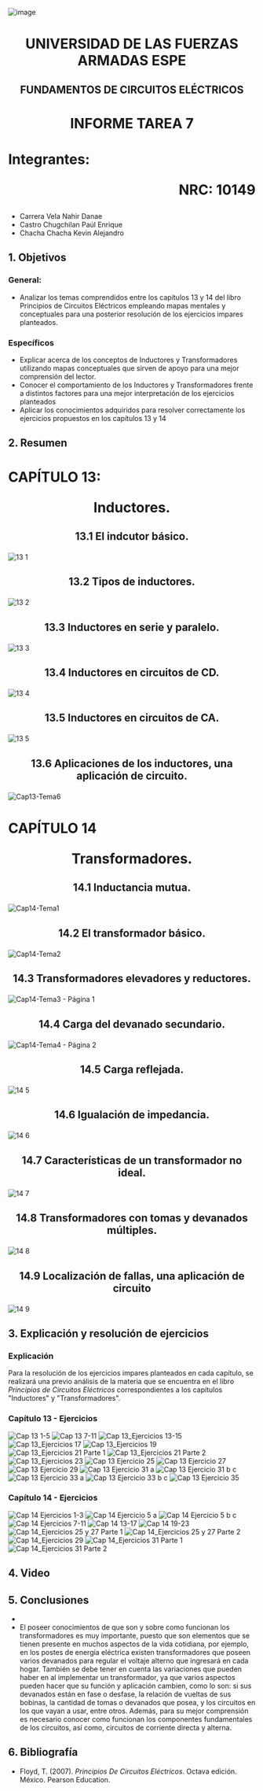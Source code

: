![image](https://user-images.githubusercontent.com/93786746/140656495-1e9017c5-1622-4145-a547-0ebbe5014f3d.png)
# <p align=center> UNIVERSIDAD DE LAS FUERZAS ARMADAS ESPE 
## <p align=center> FUNDAMENTOS DE CIRCUITOS ELÉCTRICOS
# <p align=center>  INFORME TAREA 7
# Integrantes: <p align=right> NRC: 10149
* Carrera Vela Nahir Danae
* Castro Chugchilan Paúl Enrique
* Chacha Chacha Kevin Alejandro
## 1. Objetivos
  ### General: 
  * Analizar los temas comprendidos entre los capítulos 13 y 14 del libro Principios de Circuitos Eléctricos empleando mapas mentales y conceptuales para una posterior resolución de los ejercicios impares planteados.
  ### Específicos
  * Explicar acerca de los conceptos de Inductores y Transformadores utilizando mapas conceptuales que sirven de apoyo para una mejor comprensión del lector.
  * Conocer el comportamiento de los Inductores y Transformadores frente a distintos factores para una mejor interpretación de los ejercicios planteados
  * Aplicar los conocimientos adquiridos para resolver correctamente los ejercicios propuestos en los capítulos 13 y 14
## 2. Resumen
  # CAPÍTULO 13: <p align=center> Inductores.
## <p align=center> 13.1 El indcutor básico.
![13 1](https://user-images.githubusercontent.com/93786746/153520480-b1fcaea3-7012-46e2-a3fc-a5abd886930e.png)

## <p align=center> 13.2 Tipos de inductores.
![13 2](https://user-images.githubusercontent.com/93786746/153520483-861219a8-a45b-4140-a00e-00427294a167.png)

## <p align=center> 13.3 Inductores en serie y paralelo.
![13 3](https://user-images.githubusercontent.com/93786746/153520488-828348a9-e96c-4d3d-a6ba-caec6c63c869.png)

## <p align=center> 13.4 Inductores en circuitos de CD. 
![13 4](https://user-images.githubusercontent.com/93786746/153520490-4d9c26eb-74ea-4d7a-9b7a-10e201256788.png)

## <p align=center> 13.5 Inductores en circuitos de CA.
![13 5](https://user-images.githubusercontent.com/93786746/153520494-1d3e8fbe-d173-43b4-bedc-012242875d0b.png)

## <p align=center> 13.6 Aplicaciones de los inductores, una aplicación de circuito.
![Cap13-Tema6](https://user-images.githubusercontent.com/93829976/153338874-985c0b45-96b3-4791-8a69-aa6cdf5331d8.jpeg)
  
  # CAPÍTULO 14 <p align=center> Transformadores.
    
## <p align=center> 14.1 Inductancia mutua.
![Cap14-Tema1](https://user-images.githubusercontent.com/93829976/153416584-2e75d51b-8a97-4d16-93c4-a56e0dff99d8.jpeg)

## <p align=center> 14.2 El transformador básico.
![Cap14-Tema2](https://user-images.githubusercontent.com/93829976/153543049-3324cf0f-940c-4c3c-bed3-c86a80f537fe.jpeg)

## <p align=center> 14.3 Transformadores elevadores y reductores.
![Cap14-Tema3 - Página 1](https://user-images.githubusercontent.com/93829976/153541151-c693864a-fadc-4524-9971-bbd374ee45dd.jpeg)

## <p align=center> 14.4  Carga del devanado secundario.
![Cap14-Tema4 - Página 2](https://user-images.githubusercontent.com/93829976/153543058-4a81d91e-65ad-47d4-8929-8b1a9161c43d.jpeg)

## <p align=center> 14.5   Carga reflejada.
![14 5](https://user-images.githubusercontent.com/93829962/153100052-4c4c54d6-6dd8-457d-bf49-ecb269a3ebc0.jpeg)

## <p align=center> 14.6  Igualación de impedancia.
![14 6](https://user-images.githubusercontent.com/93829962/153100058-dc918e93-b197-428d-9388-04765eb40aa9.jpeg)

## <p align=center> 14.7  Características de un transformador no ideal.  
![14 7](https://user-images.githubusercontent.com/93829962/153100066-9e786cf3-a852-4832-adc2-60521b2c811d.jpeg)

## <p align=center> 14.8  Transformadores con tomas y devanados múltiples. 
![14 8](https://user-images.githubusercontent.com/93829962/153100084-0bb28893-f208-4f36-89d0-a61e4b17c7b6.jpeg)

## <p align=center> 14.9  Localización de fallas, una aplicación de circuito 
![14 9](https://user-images.githubusercontent.com/93829962/153100092-c360e5d1-3c85-4def-8585-9e10ce31975f.jpeg)

## 3. Explicación y resolución de ejercicios
  ### Explicación
   Para la resolución de los ejercicios impares planteados en cada capítulo, se realizará una previo análisis de la materia que se encuentra en el libro _Principios de Circuitos Eléctricos_ correspondientes a los capítulos "Inductores" y "Transformadores".
  
  ### Capítulo 13 - Ejercicios
![Cap 13 1-5](https://user-images.githubusercontent.com/93829962/153108824-cb3f6e69-5069-47d9-95f4-11be8ebed448.JPG)
![Cap 13 7-11](https://user-images.githubusercontent.com/93829962/153108835-c503b503-536c-427b-8aa4-cf2dab8ee6ea.JPG)
![Cap 13_Ejercicios 13-15](https://user-images.githubusercontent.com/93829976/153539972-1af6bd8f-9aab-4f2c-ab5f-be745800710a.png)
![Cap 13_Ejercicios 17](https://user-images.githubusercontent.com/93829976/153539978-19184fad-a037-4782-815c-f462a112100d.png)
![Cap 13_Ejercicios 19](https://user-images.githubusercontent.com/93829976/153539985-4919978a-e946-42e5-9034-4c75cc55863a.png)
![Cap 13_Ejercicios 21 Parte 1](https://user-images.githubusercontent.com/93829976/153539994-100be8bf-057f-4d47-ad96-9f2ba3f6a015.png)
![Cap 13_Ejercicios 21 Parte 2](https://user-images.githubusercontent.com/93829976/153540000-1a639727-6ca4-4062-97e4-4d98ee5f8638.png)
![Cap 13_Ejercicios 23](https://user-images.githubusercontent.com/93829976/153540029-5e8d539d-29b8-484d-9f65-0c36fde10ae7.png)
![Cap 13 Ejercicio 25](https://user-images.githubusercontent.com/93786746/153546134-6da9e931-a3c3-4e90-a056-a324b020e87f.PNG)
![Cap 13 Ejercicio 27](https://user-images.githubusercontent.com/93786746/153546152-6c965d50-fd25-4889-8563-0e56300983a6.PNG)
![Cap 13 Ejercicio 29](https://user-images.githubusercontent.com/93786746/153546155-a8a1683d-e94a-4e7e-aa83-9abe5cc6ca80.PNG)
![Cap 13 Ejercicio 31 a](https://user-images.githubusercontent.com/93786746/153546164-e0430d96-e1fa-4581-875e-f66f9c259ba8.PNG)
![Cap 13 Ejercicio 31 b c](https://user-images.githubusercontent.com/93786746/153546172-deb27e1b-e2f4-4e62-ab4c-69b54c74984a.PNG)
![Cap 13 Ejercicio 33 a](https://user-images.githubusercontent.com/93786746/153546178-152f35dc-1649-4ec8-9e73-e3ff38f603e1.PNG)
![Cap 13 Ejercicio 33 b c](https://user-images.githubusercontent.com/93786746/153546184-9463ed92-9d7d-4351-8189-c4df543d93b3.PNG)
![Cap 13 Ejercicio 35](https://user-images.githubusercontent.com/93786746/153546191-b48e352e-ffa8-4fa3-b21c-8ccf5d4ac61d.PNG)

  ### Capítulo 14 - Ejercicios
![Cap 14 Ejercicios 1-3](https://user-images.githubusercontent.com/93786746/153546234-8a9260b1-bf1f-4ea8-9643-55674055c285.PNG)
![Cap 14 Ejercicio 5 a](https://user-images.githubusercontent.com/93786746/153546239-5ecfd9e5-f9cd-4b9d-bef7-b4502d73511d.PNG)
![Cap 14 Ejercicio 5 b c](https://user-images.githubusercontent.com/93786746/153546242-f13dbfec-710f-4346-b67d-3d7bf48df1a8.PNG)
![Cap 14 Ejercicios 7-11](https://user-images.githubusercontent.com/93786746/153546250-f8592d8a-e618-49a4-8ec2-cc3cff889d88.PNG)
![Cap 14 13-17](https://user-images.githubusercontent.com/93829962/153108846-6b31ce06-d1de-4e45-ad0a-6f3cc308aef0.JPG)
![Cap 14 19-23](https://user-images.githubusercontent.com/93829962/153108853-a5c89810-43f8-47f3-b00f-3948ac9e2148.JPG)
![Cap 14_Ejercicios 25 y 27 Parte 1](https://user-images.githubusercontent.com/93829976/153540032-26da1691-8b67-4235-acc1-ab3cd58b01f3.png)
![Cap 14_Ejercicios 25 y 27 Parte 2](https://user-images.githubusercontent.com/93829976/153540035-f817cad8-0bbf-4063-88f3-5e0f5c2a1dee.png)
![Cap 14_Ejercicios 29](https://user-images.githubusercontent.com/93829976/153540045-6693fb45-6558-4857-a79f-b9577f10086b.png)
![Cap 14_Ejercicios 31 Parte 1](https://user-images.githubusercontent.com/93829976/153540052-c18a42af-e308-443e-8bb6-c6a61ef9d3be.png)
![Cap 14_Ejercicios 31 Parte 2](https://user-images.githubusercontent.com/93829976/153540056-c3005790-a126-4cbb-9ccc-95a6ded27610.png)

## 4. Video

## 5. Conclusiones
  * 
  * El poseer conocimientos de que son y sobre como funcionan los transformadores es muy importante, puesto que son elementos que se tienen presente en muchos aspectos de la vida cotidiana, por ejemplo, en los postes de energía eléctrica existen transformadores que poseen varios devanados para regular el voltaje alterno que ingresará en cada hogar. También se debe tener en cuenta las variaciones que pueden haber en al implementar un transformador, ya que varios aspectos pueden hacer que su función y aplicación cambien, como lo son: si sus devanados están en fase o desfase, la relación de vueltas de sus bobinas, la cantidad de tomas o devanados que posea, y los circuitos en los que vayan a usar, entre otros. Además, para su mejor comprensión es necesario conocer como funcionan los componentes fundamentales de los circuitos, así como, circuitos de corriente directa y alterna.
## 6. Bibliografía
  * Floyd, T. (2007). _Principios De Circuitos Eléctricos_. Octava edición. México. Pearson Education.
